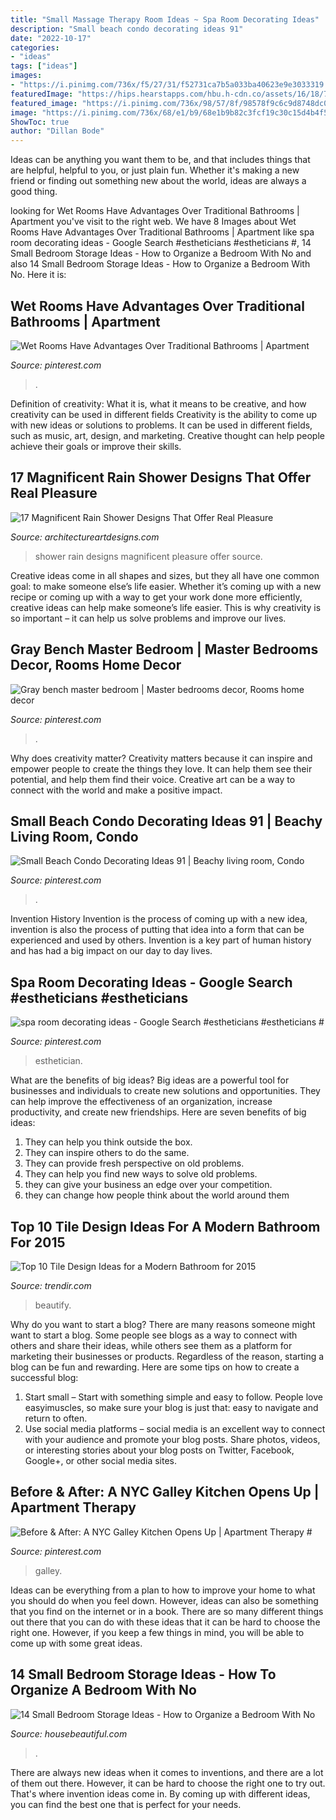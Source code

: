 ```yaml
---
title: "Small Massage Therapy Room Ideas ~ Spa Room Decorating Ideas"
description: "Small beach condo decorating ideas 91"
date: "2022-10-17"
categories:
- "ideas"
tags: ["ideas"]
images:
- "https://i.pinimg.com/736x/f5/27/31/f52731ca7b5a033ba40623e9e3033319.jpg"
featuredImage: "https://hips.hearstapps.com/hbu.h-cdn.co/assets/16/18/768x1023/gallery-1462485129-no-closets-curtain.jpg?resize=480:*"
featured_image: "https://i.pinimg.com/736x/98/57/8f/98578f9c6c9d8748dc0564c024e6cf0b.jpg"
image: "https://i.pinimg.com/736x/68/e1/b9/68e1b9b82c3fcf19c30c15d4b4f5fcf9--master-bedrooms-benches.jpg"
ShowToc: true
author: "Dillan Bode"
---
```



Ideas can be anything you want them to be, and that includes things that are helpful, helpful to you, or just plain fun. Whether it's making a new friend or finding out something new about the world, ideas are always a good thing.

	

		
looking for Wet Rooms Have Advantages Over Traditional Bathrooms | Apartment you've visit to the right web. We have 8 Images about Wet Rooms Have Advantages Over Traditional Bathrooms | Apartment like spa room decorating ideas - Google Search #estheticians #estheticians #, 14 Small Bedroom Storage Ideas - How to Organize a Bedroom With No and also 14 Small Bedroom Storage Ideas - How to Organize a Bedroom With No. Here it is:
		
    
## Wet Rooms Have Advantages Over Traditional Bathrooms | Apartment

<img loading=lazy src="https://i.pinimg.com/736x/98/57/8f/98578f9c6c9d8748dc0564c024e6cf0b.jpg" onerror="this.onerror=null;this.src='https://tse1.mm.bing.net/th?id=OIP.cVvUFQYGB8Zt--nH5hW0UAHaLI&amp;pid=15.1';" alt="Wet Rooms Have Advantages Over Traditional Bathrooms | Apartment">

_Source: pinterest.com_

>. 

	

Definition of creativity: What it is, what it means to be creative, and how creativity can be used in different fields
Creativity is the ability to come up with new ideas or solutions to problems. It can be used in different fields, such as music, art, design, and marketing. Creative thought can help people achieve their goals or improve their skills.

    
## 17 Magnificent Rain Shower Designs That Offer Real Pleasure

<img loading=lazy src="https://www.architectureartdesigns.com/wp-content/uploads/2015/04/726-630x954.jpg" onerror="this.onerror=null;this.src='https://tse1.mm.bing.net/th?id=OIP.2mXqibUNpkFi36qCdXgdjgHaLN&amp;pid=15.1';" alt="17 Magnificent Rain Shower Designs That Offer Real Pleasure">

_Source: architectureartdesigns.com_

>shower rain designs magnificent pleasure offer source. 

	

Creative ideas come in all shapes and sizes, but they all have one common goal: to make someone else’s life easier. Whether it’s coming up with a new recipe or coming up with a way to get your work done more efficiently, creative ideas can help make someone’s life easier. This is why creativity is so important – it can help us solve problems and improve our lives.

    
## Gray Bench Master Bedroom | Master Bedrooms Decor, Rooms Home Decor

<img loading=lazy src="https://i.pinimg.com/736x/68/e1/b9/68e1b9b82c3fcf19c30c15d4b4f5fcf9--master-bedrooms-benches.jpg" onerror="this.onerror=null;this.src='https://tse3.mm.bing.net/th?id=OIP.mehojPHy3u8Uqh-Xc0_wpAHaNL&amp;pid=15.1';" alt="Gray bench master bedroom | Master bedrooms decor, Rooms home decor">

_Source: pinterest.com_

>. 

	

Why does creativity matter?
Creativity matters because it can inspire and empower people to create the things they love. It can help them see their potential, and help them find their voice. Creative art can be a way to connect with the world and make a positive impact.

    
## Small Beach Condo Decorating Ideas 91 | Beachy Living Room, Condo

<img loading=lazy src="https://i.pinimg.com/736x/f5/27/31/f52731ca7b5a033ba40623e9e3033319.jpg" onerror="this.onerror=null;this.src='https://tse2.mm.bing.net/th?id=OIP.evDcif9GHKCRYTj1cTSpdgHaLF&amp;pid=15.1';" alt="Small Beach Condo Decorating Ideas 91 | Beachy living room, Condo">

_Source: pinterest.com_

>. 

	

Invention History
Invention is the process of coming up with a new idea, invention is also the process of putting that idea into a form that can be experienced and used by others. Invention is a key part of human history and has had a big impact on our day to day lives.

    
## Spa Room Decorating Ideas - Google Search #estheticians #estheticians #

<img loading=lazy src="https://i.pinimg.com/736x/d7/32/6f/d7326ffcc845f22fa217a713d6bbb150.jpg" onerror="this.onerror=null;this.src='https://tse3.mm.bing.net/th?id=OIP.EeyrPKb7Rf1iyWmnCUIukwHaKV&amp;pid=15.1';" alt="spa room decorating ideas - Google Search #estheticians #estheticians #">

_Source: pinterest.com_

>esthetician. 

	

What are the benefits of big ideas?
Big ideas are a powerful tool for businesses and individuals to create new solutions and opportunities. They can help improve the effectiveness of an organization, increase productivity, and create new friendships. Here are seven benefits of big ideas:
1. They can help you think outside the box.
2. They can inspire others to do the same.
3. They can provide fresh perspective on old problems.
4. They can help you find new ways to solve old problems.
5. they can give your business an edge over your competition.
6. they can change how people think about the world around them     
    
## Top 10 Tile Design Ideas For A Modern Bathroom For 2015

<img loading=lazy src="https://cdn.trendir.com/wp-content/uploads/old/trends/2015/04/14/bathroom-floor-tile-idea-colorful-pattern.jpg" onerror="this.onerror=null;this.src='https://tse2.mm.bing.net/th?id=OIP.1VmLjRNr1IJcq3SbK8eAaQHaLH&amp;pid=15.1';" alt="Top 10 Tile Design Ideas for a Modern Bathroom for 2015">

_Source: trendir.com_

>beautify. 

	

Why do you want to start a blog?
There are many reasons someone might want to start a blog. Some people see blogs as a way to connect with others and share their ideas, while others see them as a platform for marketing their businesses or products. Regardless of the reason, starting a blog can be fun and rewarding. Here are some tips on how to create a successful blog: 
1. Start small – Start with something simple and easy to follow. People love easyimuscles, so make sure your blog is just that: easy to navigate and return to often. 
2. Use social media platforms – social media is an excellent way to connect with your audience and promote your blog posts. Share photos, videos, or interesting stories about your blog posts on Twitter, Facebook, Google+, or other social media sites. 

    
## Before &amp; After: A NYC Galley Kitchen Opens Up | Apartment Therapy #

<img loading=lazy src="https://i.pinimg.com/736x/56/8f/25/568f25529c6121cb52385716ce794655.jpg" onerror="this.onerror=null;this.src='https://tse2.mm.bing.net/th?id=OIP.3QwY3UY8hBK3YFFg7R-b8AHaLG&amp;pid=15.1';" alt="Before &amp; After: A NYC Galley Kitchen Opens Up | Apartment Therapy #">

_Source: pinterest.com_

>galley. 

	

Ideas can be everything from a plan to how to improve your home to what you should do when you feel down. However, ideas can also be something that you find on the internet or in a book. There are so many different things out there that you can do with these ideas that it can be hard to choose the right one. However, if you keep a few things in mind, you will be able to come up with some great ideas.

    
## 14 Small Bedroom Storage Ideas - How To Organize A Bedroom With No

<img loading=lazy src="https://hips.hearstapps.com/hbu.h-cdn.co/assets/16/18/768x1023/gallery-1462485129-no-closets-curtain.jpg?resize=480:*" onerror="this.onerror=null;this.src='https://tse4.mm.bing.net/th?id=OIP.cPyQokU3lbCq7HA8a6hpHQHaJ3&amp;pid=15.1';" alt="14 Small Bedroom Storage Ideas - How to Organize a Bedroom With No">

_Source: housebeautiful.com_

>. 

	

There are always new ideas when it comes to inventions, and there are a lot of them out there. However, it can be hard to choose the right one to try out. That's where invention ideas come in. By coming up with different ideas, you can find the best one that is perfect for your needs.


